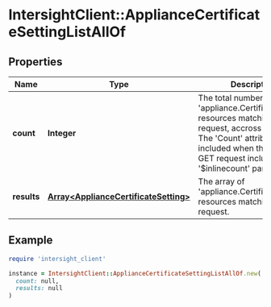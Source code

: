 # IntersightClient::ApplianceCertificateSettingListAllOf

## Properties

| Name | Type | Description | Notes |
| ---- | ---- | ----------- | ----- |
| **count** | **Integer** | The total number of &#39;appliance.CertificateSetting&#39; resources matching the request, accross all pages. The &#39;Count&#39; attribute is included when the HTTP GET request includes the &#39;$inlinecount&#39; parameter. | [optional] |
| **results** | [**Array&lt;ApplianceCertificateSetting&gt;**](ApplianceCertificateSetting.md) | The array of &#39;appliance.CertificateSetting&#39; resources matching the request. | [optional] |

## Example

```ruby
require 'intersight_client'

instance = IntersightClient::ApplianceCertificateSettingListAllOf.new(
  count: null,
  results: null
)
```


